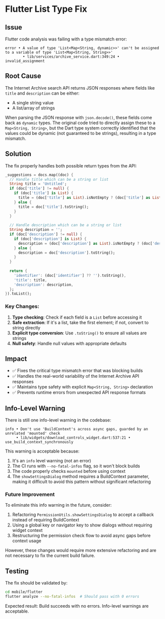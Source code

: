 # Flutter List Type Fix

## Issue
Flutter code analysis was failing with a type mismatch error:

```
error • A value of type 'List<Map<String, dynamic>>' can't be assigned to a variable of type 'List<Map<String, String>>' 
        • lib/services/archive_service.dart:349:24 • invalid_assignment
```

## Root Cause
The Internet Archive search API returns JSON responses where fields like `title` and `description` can be either:
- A single string value
- A list/array of strings

When parsing the JSON response with `json.decode()`, these fields come back as `dynamic` types. The original code tried to directly assign these to a `Map<String, String>`, but the Dart type system correctly identified that the values could be dynamic (not guaranteed to be strings), resulting in a type mismatch.

## Solution
The fix properly handles both possible return types from the API:

```dart
_suggestions = docs.map((doc) {
  // Handle title which can be a string or list
  String title = 'Untitled';
  if (doc['title'] != null) {
    if (doc['title'] is List) {
      title = (doc['title'] as List).isNotEmpty ? (doc['title'] as List).first.toString() : 'Untitled';
    } else {
      title = doc['title'].toString();
    }
  }
  
  // Handle description which can be a string or list
  String description = '';
  if (doc['description'] != null) {
    if (doc['description'] is List) {
      description = (doc['description'] as List).isNotEmpty ? (doc['description'] as List).first.toString() : '';
    } else {
      description = doc['description'].toString();
    }
  }
  
  return {
    'identifier': (doc['identifier'] ?? '').toString(),
    'title': title,
    'description': description,
  };
}).toList();
```

### Key Changes:
1. **Type checking**: Check if each field is a `List` before accessing it
2. **Safe extraction**: If it's a list, take the first element; if not, convert to string directly
3. **Explicit type conversion**: Use `.toString()` to ensure all values are strings
4. **Null safety**: Handle null values with appropriate defaults

## Impact
- ✅ Fixes the critical type mismatch error that was blocking builds
- ✅ Handles the real-world variability of the Internet Archive API responses
- ✅ Maintains type safety with explicit `Map<String, String>` declaration
- ✅ Prevents runtime errors from unexpected API response formats

## Info-Level Warning
There is still one info-level warning in the codebase:

```
info • Don't use 'BuildContext's across async gaps, guarded by an unrelated 'mounted' check 
     • lib/widgets/download_controls_widget.dart:537:21 • use_build_context_synchronously
```

This warning is acceptable because:
1. It's an `info` level warning (not an error)
2. The CI runs with `--no-fatal-infos` flag, so it won't block builds
3. The code properly checks `mounted` before using context
4. The `showSettingsDialog` method requires a BuildContext parameter, making it difficult to avoid this pattern without significant refactoring

### Future Improvement
To eliminate this info warning in the future, consider:
1. Refactoring `PermissionUtils.showSettingsDialog` to accept a callback instead of requiring BuildContext
2. Using a global key or navigator key to show dialogs without requiring widget context
3. Restructuring the permission check flow to avoid async gaps before context usage

However, these changes would require more extensive refactoring and are not necessary to fix the current build failure.

## Testing
The fix should be validated by:
```bash
cd mobile/flutter
flutter analyze --no-fatal-infos  # Should pass with 0 errors
```

Expected result: Build succeeds with no errors. Info-level warnings are acceptable.
